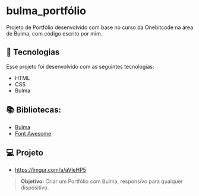 # bulma_portfólio
Projeto de Portfólio desenvolvido com base no curso da Onebitcode na área de Bulma, com código escrito por mim.

## 🚀 Tecnologias

Esse projeto foi desenvolvido com as seguintes tecnologias:
* HTML
* CSS
* Bulma

## 📚 Bibliotecas:
* [Bulma](https://bulma.io/documentation/)
* [Font Awesome](https://fontawesome.com/)

## 💻 Projeto
* https://imgur.com/a/aVleHP5
> **Objetivo:** Criar um Portfólio com Bulma, responsivo para qualquer dispositivo.
